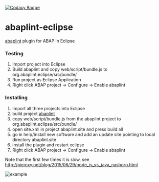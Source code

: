 [![Codacy Badge](https://api.codacy.com/project/badge/grade/56f3e9fbccd54a43b29c5dcaab37ea41)](https://www.codacy.com/app/larshp/abaplint-eclipse)

# abaplint-eclipse

[abaplint](https://github.com/larshp/abaplint) plugin for ABAP in Eclipse

### Testing

1. Import project into Eclipse
2. Build abaplint and copy web/script/bundle.js to org.abaplint.eclipse/src/bundle/
3. Run project as Eclipse Application
4. Right click ABAP project -> Configure -> Enable abaplint

### Installing

1. Import all three projects into Eclipse
2. build project [abaplint](https://github.com/larshp/abaplint)
3. copy web/script/bundle.js from the abaplint project to org.abaplint.eclipse/src/bundle/
4. open site.xml in project abaplint.site and press build all
5. go in help/install new software and add an update site pointing to local directory abaplint.site
6. install the plugin and restart eclipse
7. Right click ABAP project -> Configure -> Enable abaplint

Note that the first few times it is slow, see http://pieroxy.net/blog/2015/06/29/node_js_vs_java_nashorn.html

![example](https://cloud.githubusercontent.com/assets/5888506/13034067/685d6724-d32b-11e5-883d-11a2906b359a.png)
